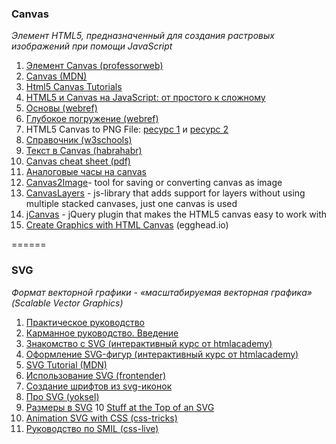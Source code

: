 ### Сanvas
*Элемент HTML5, предназначенный для создания растровых изображений при помощи JavaScript*

1. [Элемент Canvas (professorweb)](http://professorweb.ru/my/html/html5/level4/4_1.php)
2. [Canvas (MDN)](https://developer.mozilla.org/ru/docs/Web/API/Canvas_API) 
3. [Html5 Canvas Tutorials](http://www.html5canvastutorials.com/tutorials/html5-canvas-element/)
4. [HTML5 и Canvas на JavaScript: от простого к сложному](https://www.youtube.com/watch?v=m6xmpsV1Dos&index=1&t=33s&list=WL)
2. [Основы (webref)](https://webref.ru/layout/diveintohtml5/canvas)
3. [Глубокое погружение (webref)](https://webref.ru/dev/canvasdeepdive)
4. HTML5 Canvas to PNG File: [ресурс 1](http://stackoverflow.com/questions/923885/capture-html-canvas-as-gif-jpg-png-pdf) и [ресурс 2](http://stackoverflow.com/questions/12796513/html5-canvas-to-png-file)
5. [Справочник (w3schools)](http://www.w3schools.com/tags/ref_canvas.asp)
6. [Текст в Canvas (habrahabr)](https://habrahabr.ru/post/140235/)
7. [Canvas cheat sheet (pdf)](http://www.cheat-sheets.org/saved-copy/HTML5_Canvas_Cheat_Sheet.pdf)
8. [Аналоговые часы на canvas](https://habrahabr.ru/post/275353/)
9. [Canvas2Image](https://github.com/hongru/canvas2image )- tool for saving or converting canvas as image
10. [CanvasLayers](https://bitbucket.org/ant512/canvaslayers/wiki/Home) - js-library that adds support for layers without using multiple stacked canvases, just one canvas is used
11. [jCanvas](https://projects.calebevans.me/jcanvas/docs/rectangles/) - jQuery plugin that makes the HTML5 canvas easy to work with
12. [Create Graphics with HTML Canvas](https://egghead.io/courses/create-graphics-with-html-canvas) (egghead.io)

======

### SVG
*Формат векторной графики - «масштабируемая векторная графика» (Scalable Vector Graphics)*

1. [Практическое руководство](https://svgontheweb.com/ru/)
2. [Карманное руководство. Введение](http://css-live.ru/articles/karmannoe-rukovodstvo-po-napisaniyu-svg-vvedenie.html)
3. [Знакомство с SVG (интерактивный курс от htmlacademy)](https://htmlacademy.ru/courses/130)
4. [Оформление SVG-фигур (интерактивный курс от htmlacademy)](https://t.co/Cbc9vVUjjR)
5. [SVG Tutorial (MDN)](https://developer.mozilla.org/ru/docs/Web/SVG/Tutorial)
6. [Использование SVG (frontender)](http://frontender.info/using-svg/)
7. [Создание шрифтов из svg-иконок](https://glyphter.com/)
8. [Про SVG (yoksel)](http://css.yoksel.ru/svg/)
9. [Размеры в SVG](http://css.yoksel.ru/svg-sizes/)
10 [Stuff at the Top of an SVG](https://medium.com/@pnowelldesign/stuff-at-the-top-of-an-svg-f3ad198eb54e) 
11. [Animation SVG with CSS (css-tricks)](https://css-tricks.com/animating-svg-css/)
12. [Руководство по SMIL (css-live)](http://css-live.ru/articles/rukovodstvo-po-svg-animaciyam-smil.html)
